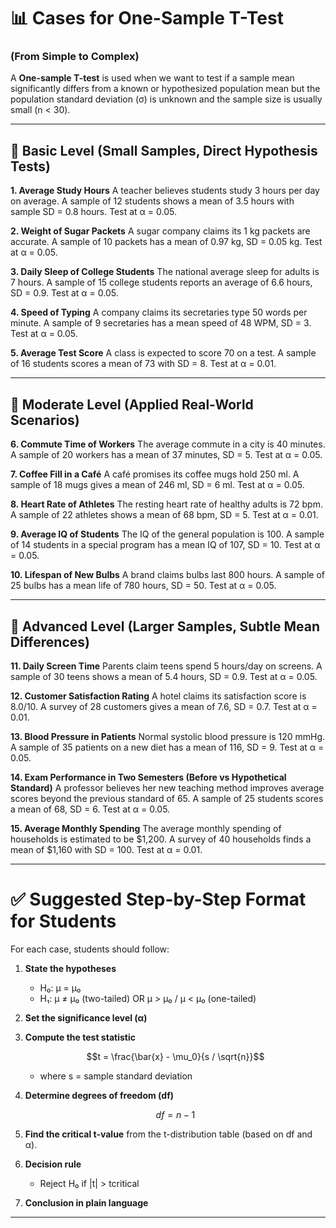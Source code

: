 # 📊 Cases for One-Sample T-Test

### (From Simple to Complex)

A **One-sample T-test** is used when we want to test if a sample mean significantly differs from a known or hypothesized population mean but the population standard deviation (σ) is unknown and the sample size is usually small (n < 30).

---

## 🔹 Basic Level (Small Samples, Direct Hypothesis Tests)

**1. Average Study Hours**
A teacher believes students study 3 hours per day on average. A sample of 12 students shows a mean of 3.5 hours with sample SD = 0.8 hours. Test at α = 0.05.

**2. Weight of Sugar Packets**
A sugar company claims its 1 kg packets are accurate. A sample of 10 packets has a mean of 0.97 kg, SD = 0.05 kg. Test at α = 0.05.

**3. Daily Sleep of College Students**
The national average sleep for adults is 7 hours. A sample of 15 college students reports an average of 6.6 hours, SD = 0.9. Test at α = 0.05.

**4. Speed of Typing**
A company claims its secretaries type 50 words per minute. A sample of 9 secretaries has a mean speed of 48 WPM, SD = 3. Test at α = 0.05.

**5. Average Test Score**
A class is expected to score 70 on a test. A sample of 16 students scores a mean of 73 with SD = 8. Test at α = 0.01.

---

## 🔹 Moderate Level (Applied Real-World Scenarios)

**6. Commute Time of Workers**
The average commute in a city is 40 minutes. A sample of 20 workers has a mean of 37 minutes, SD = 5. Test at α = 0.05.

**7. Coffee Fill in a Café**
A café promises its coffee mugs hold 250 ml. A sample of 18 mugs gives a mean of 246 ml, SD = 6 ml. Test at α = 0.05.

**8. Heart Rate of Athletes**
The resting heart rate of healthy adults is 72 bpm. A sample of 22 athletes shows a mean of 68 bpm, SD = 5. Test at α = 0.01.

**9. Average IQ of Students**
The IQ of the general population is 100. A sample of 14 students in a special program has a mean IQ of 107, SD = 10. Test at α = 0.05.

**10. Lifespan of New Bulbs**
A brand claims bulbs last 800 hours. A sample of 25 bulbs has a mean life of 780 hours, SD = 50. Test at α = 0.05.

---

## 🔹 Advanced Level (Larger Samples, Subtle Mean Differences)

**11. Daily Screen Time**
Parents claim teens spend 5 hours/day on screens. A sample of 30 teens shows a mean of 5.4 hours, SD = 0.9. Test at α = 0.05.

**12. Customer Satisfaction Rating**
A hotel claims its satisfaction score is 8.0/10. A survey of 28 customers gives a mean of 7.6, SD = 0.7. Test at α = 0.01.

**13. Blood Pressure in Patients**
Normal systolic blood pressure is 120 mmHg. A sample of 35 patients on a new diet has a mean of 116, SD = 9. Test at α = 0.05.

**14. Exam Performance in Two Semesters (Before vs Hypothetical Standard)**
A professor believes her new teaching method improves average scores beyond the previous standard of 65. A sample of 25 students scores a mean of 68, SD = 6. Test at α = 0.05.

**15. Average Monthly Spending**
The average monthly spending of households is estimated to be \$1,200. A survey of 40 households finds a mean of \$1,160 with SD = 100. Test at α = 0.01.

---

# ✅ Suggested Step-by-Step Format for Students

For each case, students should follow:

1. **State the hypotheses**

   * H₀: μ = μ₀
   * H₁: μ ≠ μ₀ (two-tailed) OR μ > μ₀ / μ < μ₀ (one-tailed)

2. **Set the significance level (α)**

3. **Compute the test statistic**

   $$t = \frac{\bar{x} - \mu_0}{s / \sqrt{n}}$$

   * where s = sample standard deviation

4. **Determine degrees of freedom (df)**

   $$df = n - 1$$

5. **Find the critical t-value** from the t-distribution table (based on df and α).

6. **Decision rule**

   * Reject H₀ if |t| > tcritical

7. **Conclusion in plain language**

---

